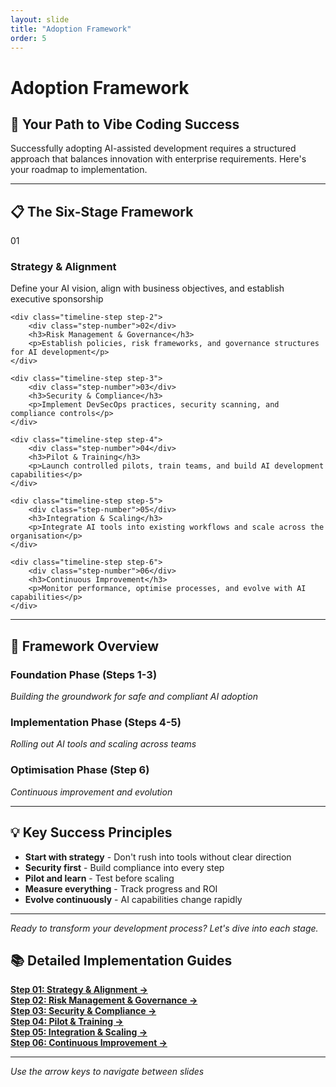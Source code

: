 ```yaml
---
layout: slide
title: "Adoption Framework"
order: 5
---
```


# Adoption Framework

## 🚀 Your Path to Vibe Coding Success

Successfully adopting AI-assisted development requires a structured approach that balances innovation with enterprise requirements. Here's your roadmap to implementation.

---

## 📋 The Six-Stage Framework

<div class="adoption-timeline">
    <div class="timeline-step step-1">
        <div class="step-number">01</div>
        <h3>Strategy & Alignment</h3>
        <p>Define your AI vision, align with business objectives, and establish executive sponsorship</p>
    </div>
    
    <div class="timeline-step step-2">
        <div class="step-number">02</div>
        <h3>Risk Management & Governance</h3>
        <p>Establish policies, risk frameworks, and governance structures for AI development</p>
    </div>
    
    <div class="timeline-step step-3">
        <div class="step-number">03</div>
        <h3>Security & Compliance</h3>
        <p>Implement DevSecOps practices, security scanning, and compliance controls</p>
    </div>
    
    <div class="timeline-step step-4">
        <div class="step-number">04</div>
        <h3>Pilot & Training</h3>
        <p>Launch controlled pilots, train teams, and build AI development capabilities</p>
    </div>
    
    <div class="timeline-step step-5">
        <div class="step-number">05</div>
        <h3>Integration & Scaling</h3>
        <p>Integrate AI tools into existing workflows and scale across the organisation</p>
    </div>
    
    <div class="timeline-step step-6">
        <div class="step-number">06</div>
        <h3>Continuous Improvement</h3>
        <p>Monitor performance, optimise processes, and evolve with AI capabilities</p>
    </div>
</div>

---

## 🎯 Framework Overview

### **Foundation Phase (Steps 1-3)**
*Building the groundwork for safe and compliant AI adoption*

### **Implementation Phase (Steps 4-5)**
*Rolling out AI tools and scaling across teams*

### **Optimisation Phase (Step 6)**
*Continuous improvement and evolution*

---

## 💡 Key Success Principles

- **Start with strategy** - Don't rush into tools without clear direction
- **Security first** - Build compliance into every step
- **Pilot and learn** - Test before scaling
- **Measure everything** - Track progress and ROI
- **Evolve continuously** - AI capabilities change rapidly

---

*Ready to transform your development process? Let's dive into each stage.*

## 📚 Detailed Implementation Guides

[**Step 01: Strategy & Alignment →**](/slides/05-1-strategy-alignment/)  
[**Step 02: Risk Management & Governance →**](/slides/05-2-risk-management-governance/)  
[**Step 03: Security & Compliance →**](/slides/05-3-security-compliance/)  
[**Step 04: Pilot & Training →**](/slides/05-4-pilot-training/)  
[**Step 05: Integration & Scaling →**](/slides/05-5-integration-scaling/)  
[**Step 06: Continuous Improvement →**](/slides/05-6-continuous-improvement/)

---

*Use the arrow keys to navigate between slides*
